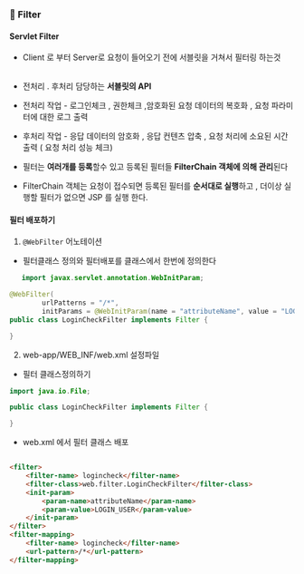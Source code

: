 ### 🔹 Filter

#### Servlet Filter

- Client 로 부터 Server로 요청이 들어오기 전에 서블릿을 거쳐서 필터링 하는것
  <br><br>

- 전처리 . 후처리 담당하는 **서블릿의 API**
- 전처리 작업 - 로그인체크 , 권한체크 ,암호화된 요청 데이터의 복호화 , 요청 파라미터에 대한 로그 출력
- 후처리 작업 - 응답 데이터의 암호화 , 응답 컨텐츠 압축 , 요청 처리에 소요된 시간 출력 ( 요청 처리 성능 체크)
- 필터는 **여러개를 등록**할수 있고 등록된 필터들 **FilterChain 객체에 의해 관리**된다
- FilterChain 객체는 요청이 접수되면 등록된 필터를 **순서대로 실행**하고 , 더이상 실행할 필터가 없으면 JSP 를 실행 한다.

#### 필터 배포하기

1. ```@WebFilter``` 어노테이션

- 필터클래스 정의와 필터배포를 클래스에서 한번에 정의한다

```java
   import javax.servlet.annotation.WebInitParam;

@WebFilter(
        urlPatterns = "/*",
        initParams = @WebInitParam(name = "attributeName", value = "LOGIN_USER"))
public class LoginCheckFilter implements Filter {

}
```

2. web-app/WEB_INF/web.xml 설정파일

- 필터 클래스정의하기

```java
import java.io.File;

public class LoginCheckFilter implements Filter {

}
```

- web.xml 에서 필터 클래스 배포

```html

<filter>
    <filter-name> logincheck</filter-name>
    <filter-class>web.filter.LoginCheckFilter</filter-class>
    <init-param>
        <param-name>attributeName</param-name>
        <param-value>LOGIN_USER</param-value>
    </init-param>
</filter>
<filter-mapping>
    <filter-name> logincheck</filter-name>
    <url-pattern>/*</url-pattern>
</filter-mapping>
```

<img src="">
